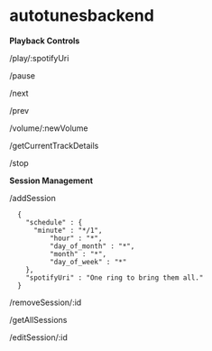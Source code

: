 # autotunesbackend


**Playback Controls**

/play/:spotifyUri

/pause

/next

/prev

/volume/:newVolume

/getCurrentTrackDetails

/stop


**Session Management**

/addSession
```
  {
    "schedule" : {
      "minute" : "*/1",
          "hour" : "*",
          "day_of_month" : "*",
          "month" : "*",
          "day_of_week" : "*"
    },
    "spotifyUri" : "One ring to bring them all."
  }
```
  
/removeSession/:id

/getAllSessions

/editSession/:id
 ```not implemented
 ```
